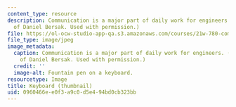 ```yaml
---
content_type: resource
description: Communication is a major part of daily work for engineers. (Image courtesy
  of Daniel Bersak. Used with permission.)
file: https://ol-ocw-studio-app-qa.s3.amazonaws.com/courses/21w-780-communicating-in-technical-organizations-fall-2001/0960466ee0f3a9c0d5e494bd0cb323bb_21w-780f01-th.jpg
file_type: image/jpeg
image_metadata:
  caption: Communication is a major part of daily work for engineers. (Image courtesy
    of Daniel Bersak. Used with permission.)
  credit: ''
  image-alt: Fountain pen on a keyboard.
resourcetype: Image
title: Keyboard (thumbnail)
uid: 0960466e-e0f3-a9c0-d5e4-94bd0cb323bb
---
```

